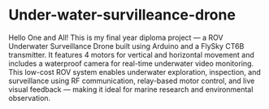 # Under-water-survilleance-drone
Hello One and All! This is my final year diploma project — a ROV Underwater Surveillance Drone built using Arduino and a FlySky CT6B transmitter. It features 4 motors for vertical and horizontal movement and includes a waterproof camera for real-time underwater video monitoring. This low-cost ROV system enables underwater exploration, inspection, and surveillance using RF communication, relay-based motor control, and live visual feedback — making it ideal for marine research and environmental observation.
